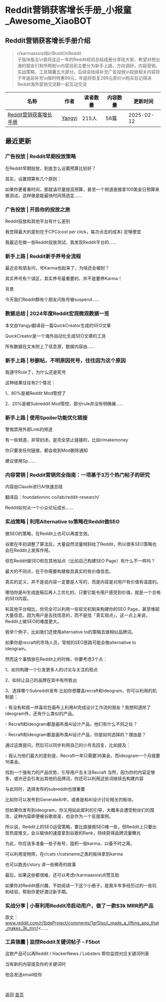 # Reddit营销获客增长手册_小报童_Awesome_XiaoBOT

## Reddit营销获客增长手册介绍
> r/karmaassist和r/BuildOnReddit  
子版块版主\n我将这近一年的Reddit经验总结成册分享给大家，希望对想出海的朋友们有所帮助\n内容目前主要分为新手上路，方向调研，内容营销，实战策略，工具锦囊五大部分。后续会陆续补充广告投放\n投放相关内容将于年底前补充\n限时特惠99元，年底将恢复299元原价\n购买后记得进Reddit海外营销交流群一起互动交流  
  


|名称|作者|读者数量|内容数量|更新时间|
|---|---|---|---|---|
|[Reddit营销获客增长手册](https://xiaobot.net/p/reddit?refer=0b133df9-27dc-423b-8101-639049001c13)|[Yangyi](https://x.com/Yangyixxxx)|215人|56篇|2025-02-12|

## 最近更新
### 广告投放 | Reddit早期投放策略

在Reddit早期投放，到底怎么设置预算比较好？

其实，设置预算有几个原则：

如果你更看重时间，那就请尽量提高预算，甚至一个频道直接拿100美金日预算来做测试，这样做是能最快时间筛选定......

### 广告投放 | 开启你的投放之旅

Reddit投放和其他平台有什么差别

我觉得最大的差别在于CPC(cost per click，每次点击的成本) 足够便宜

我最近在做一些Reddit投放测试，我发现Reddit平台的......

### 新手上路 | Reddit新手养号全流程

最近总有朋友问，号Karma也起来了，为啥还会被封？

其实养号有个误区，其实养号最重要的，并不是要养Karma！

背景

今天我们Reddit群有个朋友问账号被suspend......

### 数据总结 | 2024年度Reddit宏观微观数据一览

本文由Yangyi翻译自一篇QuickCreator生成的SEO文章

QuickCreator是一个海外自动化生成SEO文章的工具

所有数据在文末附上了信息源，数据内容由......

### 新手上路 | 秒删帖，不明原因死号，往往因为这个原因

我遵守Rule了，为什么还是死号

这种结果往往有2个情况：

1、80%是被Reddit Mod管控了

2、20%是被Subreddit Mod管控，部分rule并没有明确展......

### 新手上路 | 使用Spoiler功能优化链接

警惕禁用外部Link的频道

有一些频道，非常封闭，是完全禁止链接的，比如r/makemoney

你只要发任何链接，都会收到Mod删除通知

建议使用Sp......

### 内容营销 | Reddit营销完全指南：一项基于3万个热门帖子的研究

内容由Claude进行AI快速总结

翻译自：foundationinc.co/lab/reddit-research/

Reddit如何从一个小众论坛成长......

### 实战策略 | 利用Alternative to策略在Reddit做SEO

做SEO的策略，在Reddit上也可以再度生效。

谷歌在年初调整了算法后，大量自然流量倾斜给了Reddit，所以很多SEO策略也会在Reddit上发挥作用。

但在Reddit做SEO和在其他站点（比如自己构建SEO Page）有什么不一样吗？

最大的不同点，在于你需要构建极具真实的有价值信息。

真实的定义，并不是说内容一定要是人写的，而是内容是对用户有价值有温度的。

哪怕你是AI生成底稿后再人工优化的，只要它能令用户感受到价值，就是一个合格的SEO内容。

和其他平台相比，你完全可以利用一些软文机制来构建你的SEO
Page，甚至堆砌大量信息。因为用户是去找信息的，而不是找「真实观点」，这一点上来说，Reddit上做SEO的难度更大。

我举个例子，比如我们还使用alternative to的策略去做相似品牌词。

如果你是recraft的市场人员，常规的SEO思路可能会做alternative to ideogram。

然而这个事情放在Reddit上的时候，你要考虑3个点：

1、如何构建一个引发更多人的讨论与关注的观点

2、如何让自己的品牌在其中有所胜出

3、选择哪个Subreddit发布 比如你想覆盖recraft和ideogram，你可以利用的机制是：

\- 有没有和我一样喜欢在画布上利用AI完成设计工作流的朋友？我想知道除了ideogram外，还有什么类似的产品。

\- Recraft和Ideogram都是画布类AI设计产品，他们有什么不同之处？

\- Recraft和Ideogram都是画布类AI设计产品，你是如何选择的？理由是？

通过这类提问，然后可以同步利用自己的小号去回复，比如提及：

\- 我认为他们最大的差别是，Recraft一年只需要36美金，而ideogram一个月就要16美金。

找到一个强有力的产品优势，引导用户去关注Recraft 当然，因为你的内容足够多，或许还会引发出其他的品牌词，你还可以利用这些词继续去构建内容

与此同时，选择发布的subreddit也很重要

比如你可以发布到GenerateAI中，或者是和AI设计讨论相关的板块。

但如果你发布到ideogram，你又用如此犀利的引导，大概率会遭受粉丝们的围攻，这种内容即便被谷歌收录，也会作为一个反面案例。

所以说，Reddit上的SEO运营策略，要比直接做SEO难一些，但Reddit上只要出现热度推文，会以极快的速度拿到谷歌的Rank，持续获得品牌流量曝光

为此，你应该多准备一些子账号，囤积一些karma，以备不时之需。

可以利用宠物照，在r/cats r/catsname之类的板块拿到karma

也可以跑去r/story 讲一些稀奇的故事

最后，如果这些都很难，还可以考虑r/karmaassist点赞互助

如果你对Reddit感兴趣，不妨阅读一下这个小册子，是我半年多经历过的一些坑和经验，帮助你更好渡过新手期。

### 实战分享 | 小哥利用Reddit冷启动用户，做了一款$3k MRR的产品

原文：www.reddit.com/r/SideProject/comments/1gr5lso/i_made_a_lifting_app_that_makes_3k_mrr/<......

### 工具锦囊 | 监控Reddit关键词帖子 - F5bot

这款产品可以再Reddit / HackerNews / Lobsters 帮你监控对应关键词列表

当有新的内容提及你的关键词时

他会发送email给你


<a href="https://github.com/Reno9527/awesome-xiaobot" style="color: white; text-decoration: none;">awesome-xiaobot</a>

返回 [首页](../README.md)
